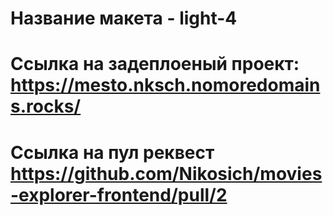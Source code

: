 # Название макета - light-4 

# Ссылка на задеплоеный проект: https://mesto.nksch.nomoredomains.rocks/

# Ссылка на пул реквест https://github.com/Nikosich/movies-explorer-frontend/pull/2

